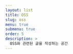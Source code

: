```yaml
---
layout: list
title: OSS
slug: oss
menu: true
submenu: true
order: 5
description: >
  OSS와 관련된 글을 작성하는 공간
---
```

